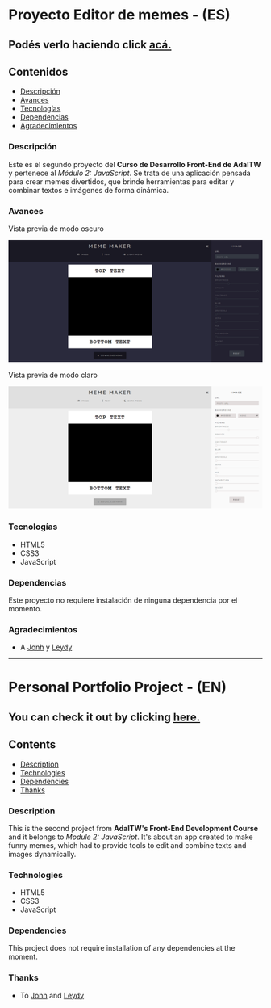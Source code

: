 # Proyecto Editor de memes - (ES)

## Podés verlo haciendo click [acá.](https://lucilaguajardo.github.io/meme-maker-project/)

## Contenidos

* [Descripción](#descripción)
* [Avances](#avances)
* [Tecnologías](#tecnologías)
* [Dependencias](#dependencias)
* [Agradecimientos](#agradecimientos)

### Descripción

Este es el segundo proyecto del **Curso de Desarrollo Front-End de AdaITW** y pertenece al *Módulo 2: JavaScript*. Se trata de una aplicación pensada para crear memes divertidos, que brinde herramientas para editar y combinar textos e imágenes de forma dinámica.

### Avances

Vista previa de modo oscuro

![Image](./img/preview-dark-mode.png)

Vista previa de modo claro

![Image](./img/preview-light-mode.png)

### Tecnologías

* HTML5
* CSS3
* JavaScript

### Dependencias

Este proyecto no requiere instalación de ninguna dependencia por el momento.

### Agradecimientos

* A [Jonh](https://github.com/Jonhks) y [Leydy](https://github.com/leydyk93)

---

# Personal Portfolio Project - (EN)

## You can check it out by clicking [here.](https://lucilaguajardo.github.io/meme-maker-project/)

## Contents

* [Description](#description)
* [Technologies](#technologies)
* [Dependencies](#dependencies)
* [Thanks](#thanks)

### Description

This is the second project from **AdaITW's Front-End Development Course** and it belongs to *Module 2: JavaScript*. It's about an app created to make funny memes, which had to provide tools to edit and combine texts and images dynamically.

### Technologies

* HTML5
* CSS3
* JavaScript

### Dependencies

This project does not require installation of any dependencies at the moment.

### Thanks

* To [Jonh](https://github.com/Jonhks) and [Leydy](https://github.com/leydyk93)